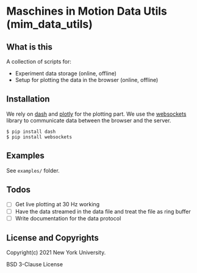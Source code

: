# Maschines in Motion Data Utils (mim_data_utils)

## What is this

A collection of scripts for:
* Experiment data storage (online, offline)
* Setup for plotting the data in the browser (online, offline)

## Installation

We rely on [dash](https://dash.plotly.com/introduction) and [plotly](https://plotly.com/) for the plotting part. We use the [websockets](https://websockets.readthedocs.io/en/stable/intro.html) library to communicate data between the browser and the server.

```
$ pip install dash
$ pip install websockets
```

## Examples

See `examples/` folder.

## Todos
- [ ] Get live plotting at 30 Hz working
- [ ] Have the data streamed in the data file and treat the file as ring buffer
- [ ] Write documentation for the data protocol

## License and Copyrights

Copyright(c) 2021 New York University.

BSD 3-Clause License
